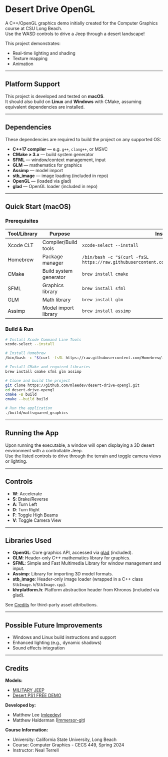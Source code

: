 # Desert Drive OpenGL

A C++/OpenGL graphics demo initially created for the Computer Graphics course at CSU Long Beach.  
Use the WASD controls to drive a Jeep through a desert landscape!

This project demonstrates:
- Real-time lighting and shading
- Texture mapping
- Animation

---

## Platform Support

This project is developed and tested on **macOS**.  
It should also build on **Linux** and **Windows** with CMake, assuming equivalent dependencies are installed.

---

## Dependencies

These dependencies are required to build the project on any supported OS:

- **C++17 compiler** — e.g. `g++`, `clang++`, or MSVC
- **CMake ≥ 3.x** — build system generator
- **SFML** — window/context management, input
- **GLM** — mathematics for graphics
- **Assimp** — model import
- **stb_image** — image loading (included in repo)
- **OpenGL** — (loaded via glad)
- **glad** — OpenGL loader (included in repo)

---

## Quick Start (macOS)

### Prerequisites

| Tool/Library | Purpose                  | Install With                        | Website                                    |
|--------------|--------------------------|-------------------------------------|--------------------------------------------|
| Xcode CLT    | Compiler/Build tools      | `xcode-select --install`            | [developer.apple.com/xcode](https://developer.apple.com/xcode/) |
| Homebrew     | Package manager           | `/bin/bash -c "$(curl -fsSL https://raw.githubusercontent.com/Homebrew/install/HEAD/install.sh)"` | [brew.sh](https://brew.sh/)                |
| CMake        | Build system generator    | `brew install cmake`                | [cmake.org](https://cmake.org/)            |
| SFML         | Graphics library          | `brew install sfml`                 | [sfml-dev.org](https://www.sfml-dev.org/)  |
| GLM          | Math library              | `brew install glm`                  | [glm.g-truc.net](https://glm.g-truc.net/)  |
| Assimp       | Model import library      | `brew install assimp`               | [assimp.org](https://www.assimp.org/)      |

### Build & Run

```sh
# Install Xcode Command Line Tools
xcode-select --install

# Install Homebrew
/bin/bash -c "$(curl -fsSL https://raw.githubusercontent.com/Homebrew/install/HEAD/install.sh)"

# Install CMake and required libraries
brew install cmake sfml glm assimp

# Clone and build the project
git clone https://github.com/mleedev/desert-drive-opengl.git
cd desert-drive-opengl
cmake -B build
cmake --build build

# Run the application
./build/mattsquared_graphics
```

---

## Running the App

Upon running the executable, a window will open displaying a 3D desert environment with a controllable Jeep.  
Use the listed controls to drive through the terrain and toggle camera views or lighting.

---

## Controls

- **W**: Accelerate
- **S**: Brake/Reverse
- **A**: Turn Left
- **D**: Turn Right
- **F**: Toggle High Beams
- **V**: Toggle Camera View

---

## Libraries Used

- **OpenGL**: Core graphics API, accessed via [glad](https://github.com/Dav1dde/glad) (included).
- **GLM**: Header-only C++ mathematics library for graphics.
- **SFML**: Simple and Fast Multimedia Library for window management and input.
- **Assimp**: Library for importing 3D model formats.
- **stb_image**: Header-only image loader (wrapped in a C++ class `StbImage.h`/`StbImage.cpp`).
- **khrplatform.h**: Platform abstraction header from Khronos (included via glad).

See [Credits](#credits) for third-party asset attributions.

---

## Possible Future Improvements

- Windows and Linux build instructions and support
- Enhanced lighting (e.g., dynamic shadows)
- Sound effects integration

---

## Credits

**Models:**
- [MILITARY JEEP](https://www.cgtrader.com/products/military-jeep-9fe110bf-0316-47d0-b84e-2ef51aeca732)
- [Desert PS1 FREE DEMO](https://www.cgtrader.com/products/desert-ps1-free-demo)

**Developed by:**
- Matthew Lee ([mleedev](https://github.com/mleedev))
- Matthew Halderman ([Immersor-git](https://github.com/Immersor-git))

**Course Information:**
- University: California State University, Long Beach
- Course: Computer Graphics - CECS 449, Spring 2024
- Instructor: Neal Terrell